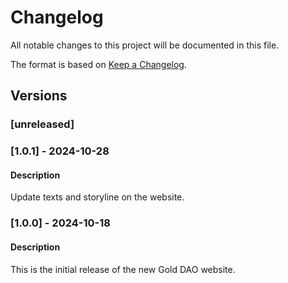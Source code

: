 # Changelog

All notable changes to this project will be documented in this file.

The format is based on [Keep a Changelog](https://keepachangelog.com/en/1.0.0/).

## Versions

### [unreleased]

### [1.0.1] - 2024-10-28

#### Description

Update texts and storyline on the website.

### [1.0.0] - 2024-10-18

#### Description

This is the initial release of the new Gold DAO website.
